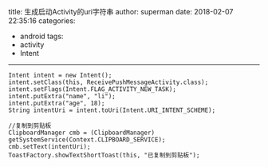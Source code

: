 title: 生成启动Activity的uri字符串
author: superman
date: 2018-02-07 22:35:16
categories:
- android
tags:
- activity
- Intent
---

```
Intent intent = new Intent();
intent.setClass(this, ReceivePushMessageActivity.class);
intent.setFlags(Intent.FLAG_ACTIVITY_NEW_TASK);
intent.putExtra("name", "li");
intent.putExtra("age", 18);
String intentUri = intent.toUri(Intent.URI_INTENT_SCHEME);

//复制到剪贴板
ClipboardManager cmb = (ClipboardManager) getSystemService(Context.CLIPBOARD_SERVICE);
cmb.setText(intentUri);
ToastFactory.showTextShortToast(this, "已复制到剪贴板");
```